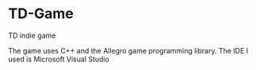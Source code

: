 # TD-Game
TD indie game

The game uses C++ and the Allegro game programming library. The IDE I used is Microsoft Visual Studio 
